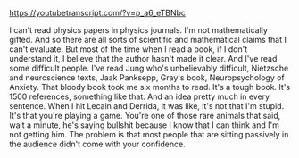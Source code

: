 https://youtubetranscript.com/?v=p_a6_eTBNbc

 I can't read physics papers in physics journals. I'm not mathematically gifted. And so there are all sorts of scientific and mathematical claims that I can't evaluate. But most of the time when I read a book, if I don't understand it, I believe that the author hasn't made it clear. And I've read some difficult people. I've read Jung who's unbelievably difficult, Nietzsche and neuroscience texts, Jaak Panksepp, Gray's book, Neuropsychology of Anxiety. That bloody book took me six months to read. It's a tough book. It's 1500 references, something like that. And an idea pretty much in every sentence. When I hit Lecain and Derrida, it was like, it's not that I'm stupid. It's that you're playing a game. You're one of those rare animals that said, wait a minute, he's saying bullshit because I know that I can think and I'm not getting him. The problem is that most people that are sitting passively in the audience didn't come with your confidence.